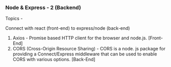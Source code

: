 ### Node & Express - 2 (Backend)

Topics - 

Connect with react (front-end) to express/node (back-end)

1. Axios - Promise based HTTP client for the browser and node.js. [Front-End]
2. CORS (Cross-Origin Resource Sharing) - CORS is a node. js package for providing a Connect/Express middleware that can be used to enable CORS with various options. [Back-End]